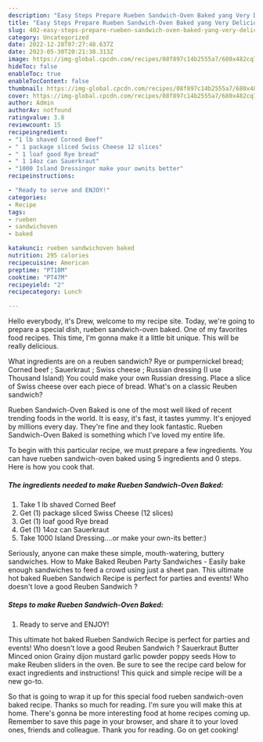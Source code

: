 ```yaml
---
description: "Easy Steps Prepare Rueben Sandwich-Oven Baked yang Very Delicious"
title: "Easy Steps Prepare Rueben Sandwich-Oven Baked yang Very Delicious"
slug: 402-easy-steps-prepare-rueben-sandwich-oven-baked-yang-very-delicious
category: Uncategorized
date: 2022-12-28T07:27:48.637Z
date: 2023-05-30T20:21:38.313Z
image: https://img-global.cpcdn.com/recipes/08f897c14b2555a7/680x482cq70/rueben-sandwich-oven-baked-recipe-main-photo.jpg
hideToc: false
enableToc: true
enableTocContent: false
thumbnail: https://img-global.cpcdn.com/recipes/08f897c14b2555a7/680x482cq70/rueben-sandwich-oven-baked-recipe-main-photo.jpg
cover: https://img-global.cpcdn.com/recipes/08f897c14b2555a7/680x482cq70/rueben-sandwich-oven-baked-recipe-main-photo.jpg
author: Admin
authorAv: notfound
ratingvalue: 3.8
reviewcount: 15
recipeingredient:
- "1 lb shaved Corned Beef"
- " 1 package sliced Swiss Cheese 12 slices"
- " 1 loaf good Rye bread"
- " 1 14oz can Sauerkraut"
- "1000 Island Dressingor make your ownits better"
recipeinstructions:

- "Ready to serve and ENJOY!"
categories:
- Recipe
tags:
- rueben
- sandwichoven
- baked

katakunci: rueben sandwichoven baked 
nutrition: 295 calories
recipecuisine: American
preptime: "PT18M"
cooktime: "PT47M"
recipeyield: "2"
recipecategory: Lunch

---
```



Hello everybody, it's Drew, welcome to my recipe site. Today, we're going to prepare a special dish, rueben sandwich-oven baked. One of my favorites food recipes. This time, I'm gonna make it a little bit unique. This will be really delicious.

What ingredients are on a reuben sandwich? Rye or pumpernickel bread; Corned beef ; Sauerkraut ; Swiss cheese ; Russian dressing (I use Thousand Island) You could make your own Russian dressing. Place a slice of Swiss cheese over each piece of bread. What&#39;s on a classic Reuben sandwich?

Rueben Sandwich-Oven Baked is one of the most well liked of recent trending foods in the world. It is easy, it's fast, it tastes yummy. It's enjoyed by millions every day. They're fine and they look fantastic. Rueben Sandwich-Oven Baked is something which I've loved my entire life.


To begin with this particular recipe, we must prepare a few ingredients. You can have rueben sandwich-oven baked using 5 ingredients and 0 steps. Here is how you cook that.

<!--inarticleads1-->

##### The ingredients needed to make Rueben Sandwich-Oven Baked:

1. Take 1 lb shaved Corned Beef
1. Get  (1) package sliced Swiss Cheese (12 slices)
1. Get  (1) loaf good Rye bread
1. Get  (1) 14oz can Sauerkraut
1. Take 1000 Island Dressing....or make your own-its better:)


Seriously, anyone can make these simple, mouth-watering, buttery sandwiches. How to Make Baked Reuben Party Sandwiches - Easily bake enough sandwiches to feed a crowd using just a sheet pan. This ultimate hot baked Rueben Sandwich Recipe is perfect for parties and events! Who doesn&#39;t love a good Reuben Sandwich ? 

<!--inarticleads2-->

##### Steps to make Rueben Sandwich-Oven Baked:


1. Ready to serve and ENJOY!

This ultimate hot baked Rueben Sandwich Recipe is perfect for parties and events! Who doesn&#39;t love a good Reuben Sandwich ? Sauerkraut Butter Minced onion Grainy dijon mustard garlic powder poppy seeds How to make Reuben sliders in the oven. Be sure to see the recipe card below for exact ingredients and instructions! This quick and simple recipe will be a new go-to. 

So that is going to wrap it up for this special food rueben sandwich-oven baked recipe. Thanks so much for reading. I'm sure you will make this at home. There's gonna be more interesting food at home recipes coming up. Remember to save this page in your browser, and share it to your loved ones, friends and colleague. Thank you for reading. Go on get cooking!
